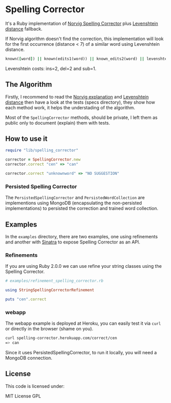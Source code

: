 # Spelling Corrector

It's a Ruby implementation of [Norvig Spelling Corrector](http://norvig.com/spell-correct.html) plus [Levenshtein distance](http://en.wikipedia.org/wiki/Levenshtein_distance) fallback.

If Norvig algorithm doesn't find the correction, this implementation will look for the first occurrence (distance < 7) of a similar word using Levenshtein distance.

```ruby
known([word]) || known(edits1(word)) || known_edits2(word) || levenshtein(word) || ["NO SUGGESTION"]
```

Levenshtein costs: ins=2, del=2 and sub=1.

## The Algorithm

Firstly, I recommend to read the [Norvig explanation](http://norvig.com/spell-correct.html) and [Levenshtein distance](http://en.wikipedia.org/wiki/Levenshtein_distance) then have a look at the tests (specs directory), they show how each method work, it helps the understading of the algorithm.

Most of the `SpellingCorrector` methods, should be private, I left them as public only to document (explain) them with tests.

## How to use it

```ruby
require "lib/spelling_corrector"

corrector = SpellingCorrector.new
corrector.correct "cen" => "can"

corrector.correct "unknownword" => "NO SUGGESTION"
```

### Persisted Spelling Corrector

The `PersistedSpellingCorrector` and `PersistedWordCollection` are implementions using MongoDB (encapsulating the non-persisted implementations) to persisted the correction and trained word collection.


## Examples

In the `examples` directory, there are two examples, one using refinements and another with [Sinatra](http://www.sinatrarb.com/) to expose Spelling Corrector as an API.

### Refinements

If you are using Ruby 2.0.0 we can use refine your string classes using the Spelling Corrector.

```ruby
# examples/refinement_spelling_corrector.rb

using StringSpellingCorrectorRefinement

puts "cen".correct
```

### webapp

The webapp example is deployed at Heroku, you can easily test it via `curl` or directly in the browser (shame on you).

```bash
curl spelling-corrector.herokuapp.com/correct/cen
=> can
```

Since it uses PersistedSpellingCorrector, to run it locally, you will need a MongoDB connection.

## License
This code is licensed under:

MIT License GPL
